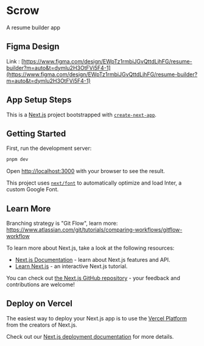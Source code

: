# Scrow

A resume builder app

## Figma Design

Link : [https://www.figma.com/design/EWpTz1rmbiJGvQttdLjhFG/resume-builder?m=auto&t=dymlu2H3OtFVi5F4-1](https://www.figma.com/design/EWpTz1rmbiJGvQttdLjhFG/resume-builder?m=auto&t=dymlu2H3OtFVi5F4-1)

## App Setup Steps 

This is a [Next.js](https://nextjs.org/) project bootstrapped with [`create-next-app`](https://github.com/vercel/next.js/tree/canary/packages/create-next-app).

## Getting Started

First, run the development server:

```bash
pnpm dev
```

Open [http://localhost:3000](http://localhost:3000) with your browser to see the result.

This project uses [`next/font`](https://nextjs.org/docs/basic-features/font-optimization) to automatically optimize and load Inter, a custom Google Font.

## Learn More

Branching strategy is "Git Flow", learn more: https://www.atlassian.com/git/tutorials/comparing-workflows/gitflow-workflow

To learn more about Next.js, take a look at the following resources:

- [Next.js Documentation](https://nextjs.org/docs) - learn about Next.js features and API.
- [Learn Next.js](https://nextjs.org/learn) - an interactive Next.js tutorial.

You can check out [the Next.js GitHub repository](https://github.com/vercel/next.js/) - your feedback and contributions are welcome!

## Deploy on Vercel

The easiest way to deploy your Next.js app is to use the [Vercel Platform](https://vercel.com/new?utm_medium=default-template&filter=next.js&utm_source=create-next-app&utm_campaign=create-next-app-readme) from the creators of Next.js.

Check out our [Next.js deployment documentation](https://nextjs.org/docs/deployment) for more details.
